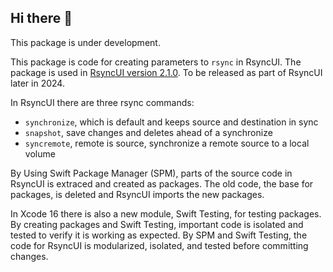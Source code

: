 ## Hi there 👋

This package is under development.

This package is code for creating parameters to `rsync` in RsyncUI. The package is used in [RsyncUI version 2.1.0](https://github.com/rsyncOSX/RsyncUI_ver_2.1.0). To be released as part of RsyncUI later in 2024.

In RsyncUI there are three rsync commands: 

- `synchronize`, which is default and keeps source and destination in sync
- `snapshot`, save changes and deletes ahead of a synchronize
- `syncremote`, remote is source, synchronize a remote source to a local volume

By Using Swift Package Manager (SPM), parts of the source code in RsyncUI is extraced and created as packages. The old code, the base for packages, is deleted and RsyncUI imports the new packages. 

In Xcode 16 there is also a new module, Swift Testing, for testing packages. By creating packages and Swift Testing, important code is isolated and tested to verify it is working as expected. By SPM and Swift Testing, the code for RsyncUI is modularized, isolated, and tested before committing changes.

